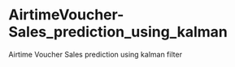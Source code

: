 # AirtimeVoucher-Sales_prediction_using_kalman
Airtime Voucher Sales prediction using kalman filter
